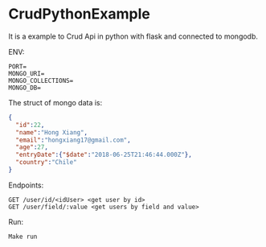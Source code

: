 # CrudPythonExample
It is a example to Crud Api in python with flask and connected to mongodb.

ENV:
```
PORT=
MONGO_URI=
MONGO_COLLECTIONS=
MONGO_DB=

```

The struct of mongo data is:

```json
{
  "id":22,
  "name":"Hong Xiang",
  "email":"hongxiang17@gmail.com",
  "age":27,
  "entryDate":{"$date":"2018-06-25T21:46:44.000Z"},
  "country":"Chile"
}
 ```
Endpoints:
```
GET /user/id/<idUser> <get user by id>
GET /user/field/:value <get users by field and value>
```

Run:
```
Make run
```

